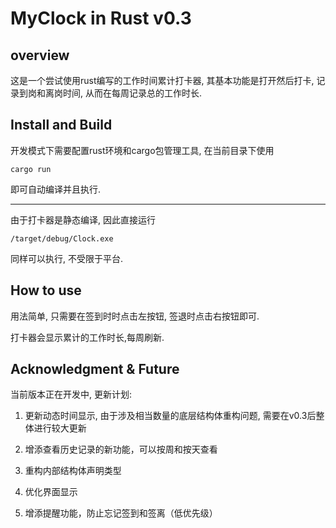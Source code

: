 # MyClock in Rust v0.3
## overview

这是一个尝试使用rust编写的工作时间累计打卡器, 其基本功能是打开然后打卡, 记录到岗和离岗时间, 从而在每周记录总的工作时长.

## Install and Build

开发模式下需要配置rust环境和cargo包管理工具, 在当前目录下使用

```shell
cargo run
```

即可自动编译并且执行.

---

由于打卡器是静态编译, 因此直接运行

```shell
/target/debug/Clock.exe
```

同样可以执行, 不受限于平台.

## How to use

用法简单, 只需要在签到时时点击左按钮, 签退时点击右按钮即可.

打卡器会显示累计的工作时长,每周刷新.

## Acknowledgment & Future

当前版本正在开发中, 更新计划:

1. 更新动态时间显示, 由于涉及相当数量的底层结构体重构问题, 需要在v0.3后整体进行较大更新

2. 增添查看历史记录的新功能，可以按周和按天查看

3. 重构内部结构体声明类型

4. 优化界面显示

5. 增添提醒功能，防止忘记签到和签离（低优先级）

   
